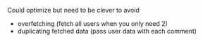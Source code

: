 Could optimize but need to be clever to avoid

- overfetching (fetch all users when you only need 2)
- duplicating fetched data (pass user data with each comment)
